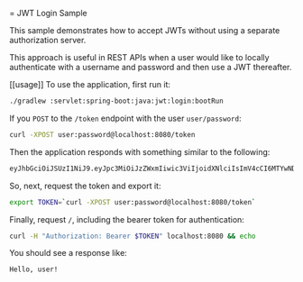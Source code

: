 = JWT Login Sample

This sample demonstrates how to accept JWTs without using a separate authorization server.

This approach is useful in REST APIs when a user would like to locally authenticate with a username and password and then use a JWT thereafter.

[[usage]]
To use the application, first run it:

```bash
./gradlew :servlet:spring-boot:java:jwt:login:bootRun
```

If you `POST` to the `/token` endpoint with the user `user/password`:

```bash
curl -XPOST user:password@localhost:8080/token
```

Then the application responds with something similar to the following:

```bash
eyJhbGciOiJSUzI1NiJ9.eyJpc3MiOiJzZWxmIiwic3ViIjoidXNlciIsImV4cCI6MTYwNDA0MzA1MSwiaWF0IjoxNjA0MDA3MDUxfQ.yDF_JgSwl5sk21CF7AE1AYbYzRd5YYqe3MIgSWpgN0t2UqsjaaEDhmmICKizt-_0iZy8nkEpNnvgqv5bOHDhs7AXlYS1pg8dgPKuyfkhyVIKa3DhuGyb7tFjwJxHpr128BXf1Dbq-p7Njy46tbKsZhP5zGTjdXlqlAhR4Bl5Fxaxr7D0gdTVBVTlUp9DCy6l-pTBpsvHxShkjXJ0GHVpIZdB-c2e_K9PfTW5MDPcHekG9djnWPSEy-fRvKzTsyVFhdy-X3NXQWWkjFv9bNarV-bhxMlzqhujuaeXJGEqUZlkhBxTsqFr1N7XVcmhs3ECdjEyun2fUSge4BoC7budsQ
```

So, next, request the token and export it:

```bash
export TOKEN=`curl -XPOST user:password@localhost:8080/token`
```

Finally, request `/`, including the bearer token for authentication:

```bash
curl -H "Authorization: Bearer $TOKEN" localhost:8080 && echo
```

You should see a response like:

```bash
Hello, user!
```
